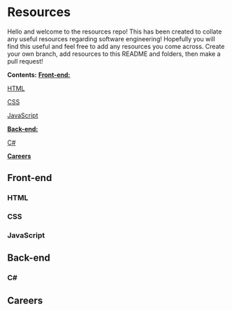 # Resources
Hello and welcome to the resources repo! This has been created to collate any useful resources regarding software engineering! Hopefully you will find this useful and feel free to add any resources you come across. Create your own branch, add resources to this README and folders, then make a pull request!

**Contents:**
[**Front-end:**](https://github.com/cBridges851/SCG-Coding-Club-Resources/blob/Layout/README.md#front-end)

[HTML](https://github.com/cBridges851/SCG-Coding-Club-Resources/blob/Layout/README.md#html)

[CSS](https://github.com/cBridges851/SCG-Coding-Club-Resources/blob/Layout/README.md#css)

[JavaScript](https://github.com/cBridges851/SCG-Coding-Club-Resources/blob/Layout/README.md#javascript)
	
[**Back-end:**](https://github.com/cBridges851/SCG-Coding-Club-Resources/blob/Layout/README.md#back-end)

[C#](https://github.com/cBridges851/SCG-Coding-Club-Resources/blob/Layout/README.md#c)
	
[**Careers**](https://github.com/cBridges851/SCG-Coding-Club-Resources/blob/Layout/README.md#c)

## Front-end
### HTML

### CSS

### JavaScript

## Back-end
### C#

## Careers
